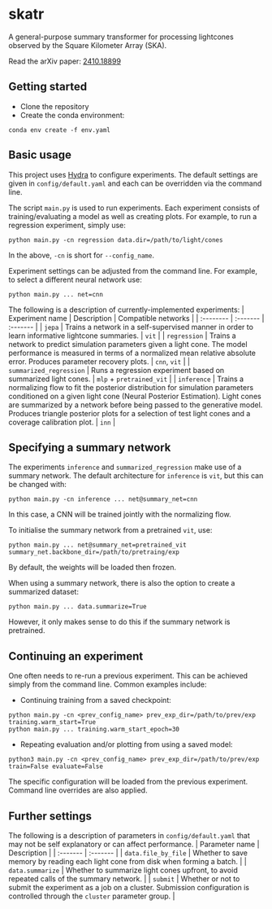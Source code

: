 # skatr
A general-purpose summary transformer for processing lightcones observed by the Square Kilometer Array (SKA).

Read the arXiv paper: [2410.18899](https://arxiv.org/abs/2410.18899)

## Getting started
- Clone the repository
- Create the conda environment:
```
conda env create -f env.yaml
```

## Basic usage
This project uses [Hydra](https://hydra.cc/docs/intro/) to configure experiments. The default settings are given in `config/default.yaml` and each can be overridden via the command line.

The script `main.py` is used to run experiments. Each experiment consists of training/evaluating a model as well as creating plots. For example, to run a regression experiment, simply use:
```
python main.py -cn regression data.dir=/path/to/light/cones
```
In the above, `-cn` is short for `--config_name`.

Experiment settings can be adjusted from the command line. For example, to select a different neural network use:
```
python main.py ... net=cnn
```

The following is a description of currently-implemented experiments:
| Experiment name | Description | Compatible networks |
| :-------- | :------- | :------- |
| `jepa` | Trains a network in a self-supervised manner in order to learn informative lightcone summaries. | `vit` |
| `regression` | Trains a network to predict simulation parameters given a light cone. The model performance is measured in terms of a normalized mean relative absolute error. Produces parameter recovery plots. | `cnn`, `vit` |
| `summarized_regression` | Runs a regression experiment based on summarized light cones. | `mlp` + `pretrained_vit` |
| `inference` | Trains a normalizing flow to fit the posterior distribution for simulation parameters conditioned on a given light cone (Neural Posterior Estimation). Light cones are summarized by a network before being passed to the generative model. Produces triangle posterior plots for a selection of test light cones and a coverage calibration plot. | `inn` |

## Specifying a summary network
The experiments `inference` and `summarized_regression` make use of a summary network. The default architecture for `inference` is `vit`, but this can be changed with:
```
python main.py -cn inference ... net@summary_net=cnn
```
In this case, a CNN will be trained jointly with the normalizing flow.

To initialise the summary network from a pretrained `vit`, use:
```
python main.py ... net@summary_net=pretrained_vit summary_net.backbone_dir=/path/to/pretraing/exp
```
By default, the weights will be loaded then frozen.

When using a summary network, there is also the option to create a summarized dataset:
```
python main.py ... data.summarize=True
```
However, it only makes sense to do this if the summary network is pretrained.


## Continuing an experiment
One often needs to re-run a previous experiment. This can be achieved simply from the command line. Common examples include:

- Continuing training from a saved checkpoint:
```
python main.py -cn <prev_config_name> prev_exp_dir=/path/to/prev/exp training.warm_start=True  
python main.py ... training.warm_start_epoch=30
```
- Repeating evaluation and/or plotting from using a saved model:
```
python3 main.py -cn <prev_config_name> prev_exp_dir=/path/to/prev/exp train=False evaluate=False 
```
The specific configuration will be loaded from the previous experiment. Command line overrides are also applied.

## Further settings
The following is a description of parameters in `config/default.yaml` that may not be self explanatory or can affect performance.
| Parameter name | Description |
| :------- | :------- |
| `data.file_by_file` | Whether to save memory by reading each light cone from disk when forming a batch. |
|  `data.summarize` | Whether to summarize light cones upfront, to avoid repeated calls of the summary network. |
| `submit` | Whether or not to submit the experiment as a job on a cluster. Submission configuration is controlled through the `cluster` parameter group. |
